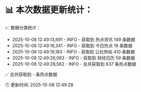 📊 本次数据更新统计：
==========================

📈 数据分类统计：
- 2025-10-08 12:49:13,691 - INFO - 获取到 热点资讯 149 条数据
- 2025-10-08 12:49:16,341 - INFO - 获取到 今日热点 19 条数据
- 2025-10-08 12:49:19,183 - INFO - 获取到 公社热帖 410 条数据
- 2025-10-08 12:49:26,063 - INFO - 获取到 财经日历 59 条数据
- 2025-10-08 12:49:28,562 - INFO - 总共获取到 637 条热点数据

✅ 总共获取到 - 条热点数据

🕐 更新时间: 2025-10-08 12:49:28
